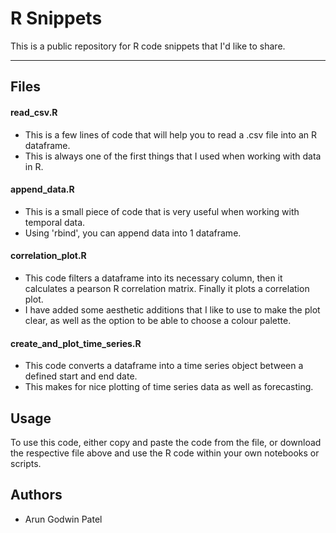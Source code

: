 # R Snippets

This is a public repository for R code snippets that I'd like to share.

***

## Files

#### read_csv.R
- This is a few lines of code that will help you to read a .csv file into an R dataframe.
- This is always one of the first things that I used when working with data in R.

#### append_data.R
- This is a small piece of code that is very useful when working with temporal data.
- Using 'rbind', you can append data into 1 dataframe.

#### correlation_plot.R
- This code filters a dataframe into its necessary column, then it calculates a pearson R correlation matrix. Finally it plots a correlation plot.
- I have added some aesthetic additions that I like to use to make the plot clear, as well as the option to be able to choose a colour palette. 

#### create_and_plot_time_series.R
- This code converts a dataframe into a time series object between a defined start and end date.
- This makes for nice plotting of time series data as well as forecasting.


## Usage

To use this code, either copy and paste the code from the file, or download the respective file above and use the R code within your own notebooks or scripts.

## Authors
- Arun Godwin Patel
